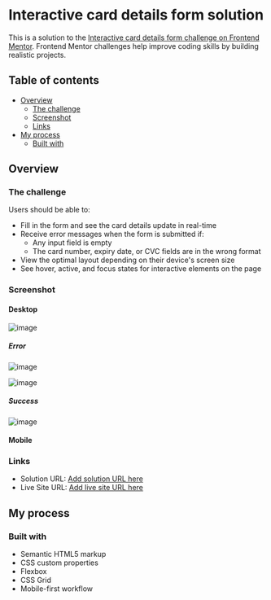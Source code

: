 # Interactive card details form solution

This is a solution to the [Interactive card details form challenge on Frontend Mentor](https://www.frontendmentor.io/challenges/interactive-card-details-form-XpS8cKZDWw). Frontend Mentor challenges help improve coding skills by building realistic projects. 

## Table of contents

- [Overview](#overview)
  - [The challenge](#the-challenge)
  - [Screenshot](#screenshot)
  - [Links](#links)
- [My process](#my-process)
  - [Built with](#built-with)

## Overview

### The challenge

Users should be able to:

- Fill in the form and see the card details update in real-time
- Receive error messages when the form is submitted if:
  - Any input field is empty
  - The card number, expiry date, or CVC fields are in the wrong format
- View the optimal layout depending on their device's screen size
- See hover, active, and focus states for interactive elements on the page

### Screenshot
#### Desktop
![image](https://github.com/KJabeen/Interactive-Card-details/assets/126177876/ad099946-ebfe-4f9d-abb1-929fe77b9d86)

##### Error
![image](https://github.com/KJabeen/Interactive-Card-details/assets/126177876/e407b8f3-9c1d-4ce4-a71d-be73a01b61ca)

![image](https://github.com/KJabeen/Interactive-Card-details/assets/126177876/015b9755-c119-45fe-add9-ae1d1f23e950)

##### Success
![image](https://github.com/KJabeen/Interactive-Card-details/assets/126177876/676007e7-11ca-412b-86a1-6bfdd7b8b55e)


#### Mobile

### Links

- Solution URL: [Add solution URL here](https://your-solution-url.com)
- Live Site URL: [Add live site URL here](https://your-live-site-url.com)

## My process

### Built with

- Semantic HTML5 markup
- CSS custom properties
- Flexbox
- CSS Grid
- Mobile-first workflow
